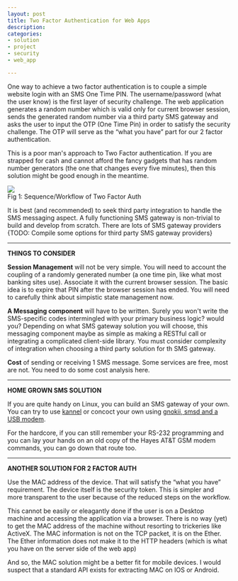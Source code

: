 ```yaml
---
layout: post
title: Two Factor Authentication for Web Apps
description: 
categories:
- solution
- project
- security
- web_app

---
```



One way to achieve a two factor authentication is to couple a simple website login with an SMS  One Time PIN. The username/password (what the user know) is the first layer of security challenge. The web application generates a random number which is valid only for current browser session, sends the generated random number via a third party SMS gateway and asks the user to input the OTP (One Time Pin) in order to satisfy the security challenge.  The OTP will serve as the “what you have” part for our 2 factor authentication. 

This is a poor man's approach to Two Factor authentication. If you are strapped for cash and cannot afford the fancy gadgets that has random number generators (the one that changes every five minutes), then this solution might be good enough in the meantime.

<img src="{{ site.baseurl }}/img/2factor-auth-sms.png" />
<div id="cap">
  Fig 1: Sequence/Workflow of Two Factor Auth
</div>
  

It is best (and recommended) to seek third party integration to handle the SMS messaging aspect. A fully functioning SMS gateway is non-trivial to build and develop from scratch. There are lots of SMS gateway providers {TODO: Compile some options for third party SMS gateway providers}


<hr/>

**THINGS TO CONSIDER**

**Session Management** will not be very simple. You will need to account the coupling of a randomly generated number (a one time pin, like what most banking sites use). Associate it with the current browser session. The basic idea is to expire that PIN after the browser session has ended. You will need to carefully think about simpistic state management now.

**A Messaging component** will have to be written. Surely you won't write the SMS-specific codes intermingled with your primary business logic? would you? Depending on what SMS gateway solution you will choose, this messaging component maybe as simple as making a RESTful call or integrating a complicated client-side library. You must consider complexity of integration when choosing a third party solution for th SMS gateway.

**Cost** of sending or receiving 1 SMS message. Some services are free, most are not. You need to do some cost analysis here.

<hr/>

**HOME GROWN SMS SOLUTION**

If you are quite handy on Linux, you can build an SMS gateway of your own. You can try to use [kannel](http://kannel.org) or concoct your own using [gnokii, smsd and a USB modem](http://thelogbox.com/send-receive-sms-messages-usb-modem-linux/).

For the hardcore, if you can still remember your RS-232 programming and you can lay your hands on an old copy of the Hayes AT&T GSM modem commands, you can go down that route too. 

<hr/>

**ANOTHER SOLUTION FOR 2 FACTOR AUTH**

Use the MAC address of the device. That will satisfy the “what you have” requirement. The device itself is the security token. This is simpler and more transparent to the user because of the reduced steps on the workflow.

This cannot be easily or eleagantly done if the user is on a Desktop machine and accessing the application via a browser. There is no way (yet) to get the MAC address of the machine without resorting to trickeries like ActiveX. The MAC information is not on the TCP packet, it is on the Ether. The Ether information does not make it to the HTTP headers (which is what you have on the server side of the web app)

And so, the MAC solution might be a better fit for mobile devices. I would suspect that a standard API exists for extracting MAC on IOS or Android.  


